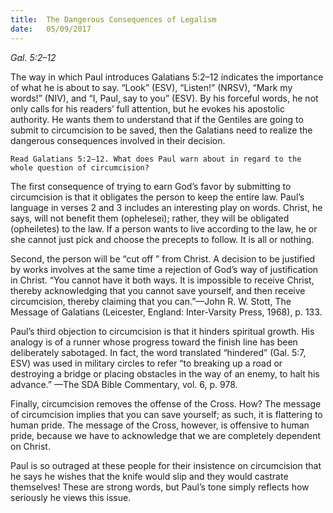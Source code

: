 ```yaml
---
title:  The Dangerous Consequences of Legalism
date:   05/09/2017
---
```


_Gal. 5:2–12_

The way in which Paul introduces Galatians 5:2–12 indicates the importance of what he is about to say. “Look” (ESV), “Listen!” (NRSV), “Mark my words!” (NIV), and “I, Paul, say to you” (ESV). By his forceful words, he not only calls for his readers’ full attention, but he evokes his apostolic authority. He wants them to understand that if the Gentiles are going to submit to circumcision to be saved, then the Galatians need to realize the dangerous consequences involved in their decision.

`Read Galatians 5:2–12. What does Paul warn about in regard to the whole question of circumcision?`

The first consequence of trying to earn God’s favor by submitting to circumcision is that it obligates the person to keep the entire law. Paul’s language in verses 2 and 3 includes an interesting play on words. Christ, he says, will not benefit them (ophelesei); rather, they will be obligated (opheiletes) to the law. If a person wants to live according to the law, he or she cannot just pick and choose the precepts to follow. It is all or nothing.

Second, the person will be “cut off ” from Christ. A decision to be justified by works involves at the same time a rejection of God’s way of justification in Christ. “You cannot have it both ways. It is impossible to receive Christ, thereby acknowledging that you cannot save yourself, and then receive circumcision, thereby claiming that you can.”—John R. W. Stott, The Message of Galatians (Leicester, England: Inter-Varsity Press, 1968), p. 133.

Paul’s third objection to circumcision is that it hinders spiritual growth. His analogy is of a runner whose progress toward the finish line has been deliberately sabotaged. In fact, the word translated “hindered” (Gal. 5:7, ESV) was used in military circles to refer “to breaking up a road or destroying a bridge or placing obstacles in the way of an enemy, to halt his advance.” —The SDA Bible Commentary, vol. 6, p. 978.

Finally, circumcision removes the offense of the Cross. How? The message of circumcision implies that you can save yourself; as such, it is flattering to human pride. The message of the Cross, however, is offensive to human pride, because we have to acknowledge that we are completely dependent on Christ.

Paul is so outraged at these people for their insistence on circumcision that he says he wishes that the knife would slip and they would castrate themselves! These are strong words, but Paul’s tone simply reflects how seriously he views this issue.